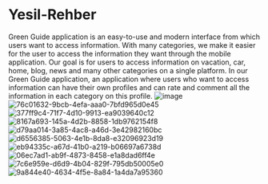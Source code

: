 # Yesil-Rehber
Green Guide application is an easy-to-use and modern interface from which users want to access information.
With many categories, we make it easier for the user to access the information they want through the mobile application.
Our goal is for users to access information on vacation, car, home, blog, news and many other categories on a single platform.
In our Green Guide application, an application where users who want to access information can have their own profiles and can rate and comment all the information in each category on this profile.
![image](https://user-images.githubusercontent.com/60502103/113003608-8f882000-917b-11eb-9c86-1be1a2481f53.png)
![76c01632-9bcb-4efa-aaa0-7bfd965d0e45](https://user-images.githubusercontent.com/60502103/113004262-28b73680-917c-11eb-9680-44eae7bfccdd.JPG)
![377ff9c4-71f7-4d10-9913-ea9039640c12](https://user-images.githubusercontent.com/60502103/113004265-294fcd00-917c-11eb-80ff-582127d7b80f.JPG)
![8167a693-145a-4d2b-8858-1db9762154f8](https://user-images.githubusercontent.com/60502103/113004266-294fcd00-917c-11eb-98eb-129e180b94cb.JPG)
![d79aa014-3a85-4ac8-a46d-3e42982160bc](https://user-images.githubusercontent.com/60502103/113004269-29e86380-917c-11eb-8bc1-eafd4a7649b8.JPG)
![d6556385-5063-4e1b-8da8-e32096923d19](https://user-images.githubusercontent.com/60502103/113004276-2a80fa00-917c-11eb-8e06-890cc81fd632.JPG)
![eb94335c-a67d-41b0-a219-b06697a6738d](https://user-images.githubusercontent.com/60502103/113004277-2a80fa00-917c-11eb-962f-26ecb330eda2.JPG)
![06ec7ad1-ab9f-4873-8458-e1a8dad6ff4e](https://user-images.githubusercontent.com/60502103/113004278-2b199080-917c-11eb-94cc-52f5e8048259.JPG)
![7c6e959e-d6d9-4b04-829f-795db50005e0](https://user-images.githubusercontent.com/60502103/113004280-2b199080-917c-11eb-973f-529e423ec131.JPG)
![9a844e40-4634-4f5e-8a84-1a4da7a95360](https://user-images.githubusercontent.com/60502103/113004282-2bb22700-917c-11eb-9dbe-2fb910fc2fd3.JPG)


